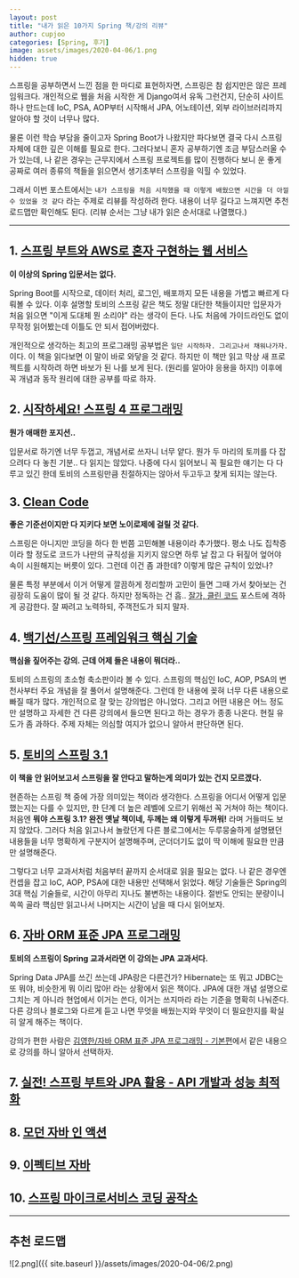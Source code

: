 ```yaml
---
layout: post
title: "내가 읽은 10가지 Spring 책/강의 리뷰"
author: cupjoo
categories: [Spring, 후기]
image: assets/images/2020-04-06/1.png
hidden: true
---
```


스프링을 공부하면서 느낀 점을 한 마디로 표현하자면, 스프링은 참 쉽지만은 않은 프레임워크다. 개인적으로 웹을 처음 시작한 게 Django여서 유독 그런건지, 단순히 사이트 하나 만드는데 IoC, PSA, AOP부터 시작해서 JPA, 어노테이션, 외부 라이브러리까지 알아야 할 것이 너무나 많다.

물론 이런 학습 부담을 줄이고자 Spring Boot가 나왔지만 파다보면 결국 다시 스프링 자체에 대한 깊은 이해를 필요로 한다. 그러다보니 혼자 공부하기엔 조금 부담스러울 수가 있는데, 나 같은 경우는 근무지에서 스프링 프로젝트를 많이 진행하다 보니 운 좋게 공짜로 여러 종류의 책들을 읽으면서 생기초부터 스프링을 익힐 수 있었다.

그래서 이번 포스트에서는 `내가 스프링을 처음 시작했을 때 이렇게 배웠으면 시간을 더 아낄 수 있었을 것 같다` 라는 주제로 리뷰를 작성하려 한다. 내용이 너무 길다고 느껴지면 추천 로드맵만 확인해도 된다. (리뷰 순서는 그냥 내가 읽은 순서대로 나열했다.)

---

## 1. [스프링 부트와 AWS로 혼자 구현하는 웹 서비스](https://book.naver.com/bookdb/book_detail.nhn?bid=15871738)

**이 이상의 Spring 입문서는 없다.**

Spring Boot를 시작으로, 데이터 처리, 로그인, 배포까지 모든 내용을 가볍고 빠르게 다뤄볼 수 있다. 이후 설명할 토비의 스프링 같은 책도 정말 대단한 책들이지만 입문자가 처음 읽으면 "이게 도대체 뭔 소리야" 라는 생각이 든다. 나도 처음에 가이드라인도 없이 무작정 읽어봤는데 이틀도 안 되서 접어버렸다.

개인적으로 생각하는 최고의 프로그래밍 공부법은 `일단 시작하자. 그리고나서 채워나가자.`이다. 이 책을 읽다보면 이 말이 바로 와닿을 것 같다. 하지만 이 책만 읽고 막상 새 프로젝트를 시작하려 하면 바보가 된 나를 보게 된다. (원리를 알아야 응용을 하지!) 이후에 꼭 개념과 동작 원리에 대한 공부를 따로 하자.

## 2. [시작하세요! 스프링 4 프로그래밍](https://book.naver.com/bookdb/book_detail.nhn?bid=7993325)

**뭔가 애매한 포지션..**

입문서로 하기엔 너무 두껍고, 개념서로 쓰자니 너무 얕다. 뭔가 두 마리의 토끼를 다 잡으려다 다 놓친 기분.. 다 읽지는 않았다. 나중에 다시 읽어보니 꼭 필요한 얘기는 다 다루고 있긴 한데 토비의 스프링만큼 친절하지는 않아서 두고두고 찾게 되지는 않는다.

## 3. [Clean Code](http://www.yes24.com/Cooperate/Naver/welcomeNaver.aspx?pageNo=1&goodsNo=11681152)

**좋은 기준선이지만 다 지키다 보면 노이로제에 걸릴 것 같다.**

스프링은 아니지만 코딩을 하다 한 번쯤 고민해볼 내용이라 추가했다. 평소 나도 집착증이라 할 정도로 코드가 나만의 규칙성을 지키지 않으면 하루 날 잡고 다 뒤짚어 엎어야 속이 시원해지는 버릇이 있다. 그런데 이건 좀 과한데? 이렇게 많은 규칙이 있었나?

물론 특정 부분에서 이거 어떻게 깔끔하게 정리할까 고민이 들면 그때 가서 찾아보는 건 굉장히 도움이 많이 될 것 같다. 하지만 정독하는 건 흠.. [잘가, 클린 코드](https://overreacted.io/ko/goodbye-clean-code/?fbclid=IwAR1OoRQfHG0700ygG-BmviLBcTHA5Jvwl7azTtQm__J5qQelzyWlDlFwpz0) 포스트에 격하게 공감한다. 잘 짜려고 노력하되, 주객전도가 되지 말자.

## 4. [백기선/스프링 프레임워크 핵심 기술](https://www.inflearn.com/course/spring-framework_core)

**핵심을 짚어주는 강의. 근데 어제 들은 내용이 뭐더라..**

토비의 스프링의 초소형 축소판이라 볼 수 있다. 스프링의 핵심인 IoC, AOP, PSA의 변천사부터 주요 개념을 잘 풀어서 설명해준다. 그런데 한 내용에 꽂혀 너무 다른 내용으로 빠질 때가 많다. 개인적으로 잘 맞는 강의법은 아니었다. 그리고 어떤 내용은 어느 정도만 설명하고 자세한 건 다른 강의에서 들으면 된다고 하는 경우가 종종 나온다. 현질 유도가 좀 과하다. 주제 자체는 의심할 여지가 없으니 알아서 판단하면 된다.

## 5. [토비의 스프링 3.1](https://book.naver.com/bookdb/book_detail.nhn?bid=7006516)

**이 책을 안 읽어보고서 스프링을 잘 안다고 말하는게 의미가 있는 건지 모르겠다.**

현존하는 스프링 책 중에 가장 의미있는 책이라 생각한다. 스프링을 어디서 어떻게 입문했는지는 다를 수 있지만, 한 단계 더 높은 레벨에 오르기 위해선 꼭 거쳐야 하는 책이다. 처음엔 **뭐야 스프링 3.1? 완전 옛날 책이네, 두께는 왜 이렇게 두꺼워!** 라며 거들떠도 보지 않았다. 그러다 처음 읽고나서 놀랐던게 다른 블로그에서는 두루뭉술하게 설명됐던 내용들을 너무 명확하게 구분지어 설명해주며, 군더더기도 없이 딱 이해에 필요한 만큼만 설명해준다.

그렇다고 너무 교과서처럼 처음부터 끝까지 순서대로 읽을 필요는 없다. 나 같은 경우엔 컨셉을 잡고 IoC, AOP, PSA에 대한 내용만 선택해서 읽었다. 해당 기술들은 Spring의 3대 핵심 기술들로, 시간이 아무리 지나도 불변하는 내용이다. 절반도 안되는 분량이니 쏙쏙 골라 핵심만 읽고나서 나머지는 시간이 남을 때 다시 읽어보자.

## 6. [자바 ORM 표준 JPA 프로그래밍](https://book.naver.com/bookdb/book_detail.nhn?bid=9252528)

**토비의 스프링이 Spring 교과서라면 이 강의는 JPA 교과서다.**

Spring Data JPA를 쓰긴 쓰는데 JPA랑은 다른건가? Hibernate는 또 뭐고 JDBC는 또 뭐야, 비슷한게 뭐 이리 많아! 라는 상황에서 읽은 책이다. JPA에 대한 개념 설명으로 그치는 게 아니라 현업에서 이거는 쓴다, 이거는 쓰지마라 라는 기준을 명확히 나눠준다. 다른 강의나 블로그와 다르게 듣고 나면 무엇을 배웠는지와 무엇이 더 필요한지를 확실히 알게 해주는 책이다.

강의가 편한 사람은 [김영한/자바 ORM 표준 JPA 프로그래밍 - 기본편](https://www.inflearn.com/course/ORM-JPA-Basic)에서 같은 내용으로 강의를 하니 알아서 선택하자.

## 7. [실전! 스프링 부트와 JPA 활용 - API 개발과 성능 최적화](https://www.inflearn.com/course/스프링부트-JPA-API개발-성능최적화)

## 8. [모던 자바 인 액션](https://book.naver.com/bookdb/book_detail.nhn?bid=15261103)

## 9. [이펙티브 자바](https://book.naver.com/bookdb/book_detail.nhn?bid=14097515)

## 10. [스프링 마이크로서비스 코딩 공작소](https://book.naver.com/bookdb/book_detail.nhn?bid=14371209)

---

## 추천 로드맵

![2.png]({{ site.baseurl }}/assets/images/2020-04-06/2.png)
